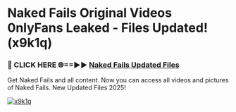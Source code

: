 # Naked Fails Original Videos 0nlyFans Leaked - Files Updated! (x9k1q)

<h3>🔴 CLICK HERE 🌐==►► <a href="https://tinyurl.com/up5wt9bj" rel="nofollow">Naked Fails Updated Files</a></h3>

Get Naked Fails and all content. Now you can access all videos and pictures of Naked Fails. New Updated Files 2025!

[![x9k1q](https://i.imgur.com/ABiUzMV.gif)](https://tinyurl.com/up5wt9bj)
